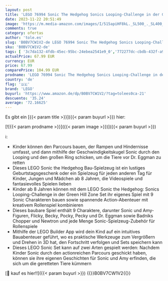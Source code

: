 ```yaml
---
layout: post
title: 'LEGO 76994 Sonic The Hedgehog Sonics Looping-Challenge in der Green Hill Zone  Baubares Spielzeug für Kinder  Jungen und Mädchen mit 9 Charakteren  darunter Dr. Eggman und Amy'
date: 2023-11-22 20:51:49
image: 'https://m.media-amazon.com/images/I/515apiHF8kL._SL500_._SL400_.jpg'
comments: true
category: ofertas
author: 'tole.es'
slug: 'B0BV7CW1V2-de LEGO 76994 Sonic The Hedgehog Sonics Looping-Challenge in...'
sku: 'B0BV7CW1V2-de'
tags: [ '3c7da132-4fdb-45ec-95bc-24ebea2541e9_0','772277dc-cbdb-432f-a915-25a321e9ed8c_0','772277dc-cbdb-432f-a915-25a321e9ed8c_4401','Arborist Merchandising Root','Bauspielzeug & Konstruktionsspielzeug','Bauspielzeugsets','Custom Stores','LEGO','Selektion1','Self Service','Special Features Stores','Spiele, Spielzeug und Sammlerstücke für große Kinder','Spielzeug','lego','🇩🇪', ]
actualPrice: 67.99 EUR
currency: EUR
price: 67.99
comparePrice: 104.99 EUR
prodname: 'LEGO 76994 Sonic The Hedgehog Sonics Looping-Challenge in der Green Hill Zone  Baubares Spielzeug für Kinder  Jungen und Mädchen mit 9 Charakteren  darunter Dr. Eggman und Amy'
country: 'de'
flag: '🇩🇪'
brand: 'LEGO'
buyurl: 'https://www.amazon.de/dp/B0BV7CW1V2/?tag=tolees0ca-21'
descuento: '35.24'
average: '72.16625'
---
```


Es gibt ein [{{< param title >}}]({{< param buyurl >}}) hier:

[![{{< param prodname >}}]({{< param image >}})]({{< param buyurl >}})

ℹ️:

- Kinder können den Parcours bauen, der Rampen und Hindernisse umfasst, und dann mithilfe der Geschwindigkeitskugel Sonic durch den Looping und den großen Ring schicken, um die Tiere vor Dr. Eggman zu retten
- Dieses LEGO Sonic the Hedgehog Bau-Spielzeug ist ein lustiges Geburtstagsgeschenk oder ein Spielzeug für jeden anderen Tag für Kinder, Jungen und Mädchen ab 8 Jahren, die Videospiele und fantasievolles Spielen lieben
- Kinder ab 8 Jahren können mit dem LEGO Sonic the Hedgehog: Sonics Looping-Challenge in der Green Hill Zone Set ihr eigenes Spiel mit 9 Sonic Charakteren bauen sowie spannende Action-Abenteuer mit kreativem Rollenspiel kombinieren
- Dieses baubare Spiel enthält 9 Charaktere, darunter Sonic und Amy-Figuren, Flicky, Becky, Pocky, Pecky und Dr. Eggman sowie Badniks Chopper und Newtron und jede Menge Sonic-Spielzeug-Zubehör für Rollenspiele
- Mithilfe der LEGO Builder App wird dein Kind auf ein intuitives Bauabenteuer geführt, wo es praktische Werkzeuge zum Vergrößern und Drehen in 3D hat, den Fortschritt verfolgen und Sets speichern kann
- Dieses LEGO Sonic Set kann auf zwei Arten gespielt werden: Nachdem Kinder Sonic durch den actionreichen Parcours geschickt haben, können sie ihre eigenen Geschichten für Sonic und Amy erfinden, die sich um die geretteten Tiere kümmern

[🛒 kauf es hier!!]({{< param buyurl >}})
{{<world>}}B0BV7CW1V2{{</world>}}
